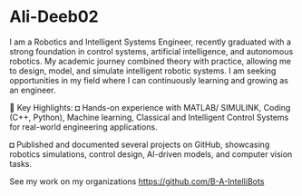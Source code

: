 # Ali-Deeb02
I am a Robotics and Intelligent Systems Engineer, recently graduated with a strong foundation in control systems, artificial intelligence, and autonomous robotics.
My academic journey combined theory with practice, allowing me to design, model, and simulate intelligent robotic systems.
I am seeking opportunities in my field where I can continuously learning and growing as an engineer.

🔹 Key Highlights:
◘ Hands-on experience with MATLAB/ SIMULINK, Coding (C++, Python), Machine learning, Classical and Intelligent Control Systems for real-world engineering applications.

◘ Published and documented several projects on GitHub, showcasing robotics simulations, control design, AI-driven models, and computer vision tasks.

See my work on my organizations
https://github.com/B-A-IntelliBots
